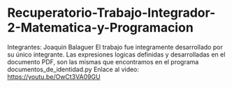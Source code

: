 # Recuperatorio-Trabajo-Integrador-2-Matematica-y-Programacion

Integrantes: Joaquin Balaguer El trabajo fue integramente desarrollado por su único integrante. Las expresiones logicas definidas y desarrolladas en el documento PDF, son las mismas que encontramos en el programa documentos_de_identidad.py Enlace al video: https://youtu.be/OwCt3VA09GU
